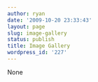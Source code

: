 ```yaml
---
author: ryan
date: '2009-10-20 23:33:43'
layout: page
slug: image-gallery
status: publish
title: Image Gallery
wordpress_id: '227'
---
```


None
